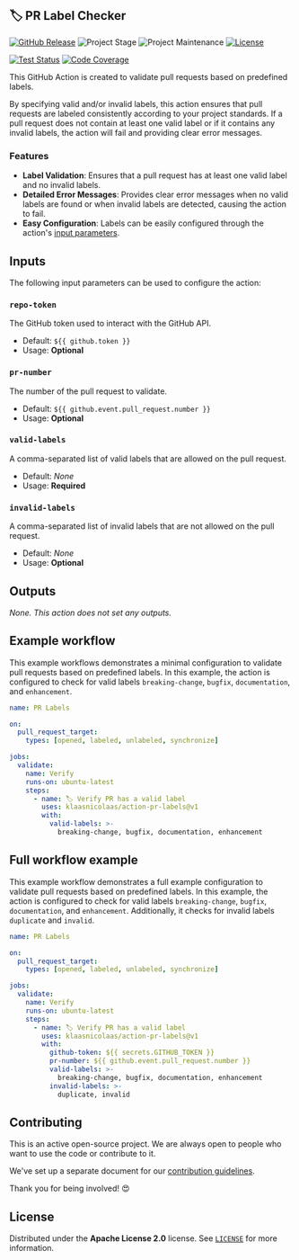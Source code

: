 ## 🏷️ PR Label Checker

[![GitHub Release][releases-shield]][releases]
![Project Stage][project-stage-shield]
![Project Maintenance][maintenance-shield]
[![License][license-shield]](LICENSE)

[![Test Status][test-shield]][test-url]
[![Code Coverage][codecov-shield]][codecov-url]

This GitHub Action is created to validate pull requests based on predefined labels.

By specifying valid and/or invalid labels, this action ensures that pull requests are labeled consistently according to your project standards. If a pull request does not contain at least one valid label or if it contains any invalid labels, the action will fail and providing clear error messages.

### Features

- **Label Validation**: Ensures that a pull request has at least one valid label and no invalid labels.
- **Detailed Error Messages**: Provides clear error messages when no valid labels are found or when invalid labels are detected, causing the action to fail.
- **Easy Configuration**: Labels can be easily configured through the action's [input parameters](#inputs).

## Inputs

The following input parameters can be used to configure the action:

### `repo-token`

The GitHub token used to interact with the GitHub API.

- Default: `${{ github.token }}`
- Usage: **Optional**

### `pr-number`

The number of the pull request to validate.

- Default: `${{ github.event.pull_request.number }}`
- Usage: **Optional**

### `valid-labels`

A comma-separated list of valid labels that are allowed on the pull request.

- Default: _None_
- Usage: **Required**

### `invalid-labels`

A comma-separated list of invalid labels that are not allowed on the pull request.

- Default: _None_
- Usage: **Optional**

## Outputs

_None. This action does not set any outputs._

## Example workflow

This example workflows demonstrates a minimal configuration to validate pull requests based on predefined labels. In this example, the action is configured to check for valid labels `breaking-change`, `bugfix`, `documentation`, and `enhancement`.

```yaml
name: PR Labels

on:
  pull_request_target:
    types: [opened, labeled, unlabeled, synchronize]

jobs:
  validate:
    name: Verify
    runs-on: ubuntu-latest
    steps:
      - name: 🏷 Verify PR has a valid label
        uses: klaasnicolaas/action-pr-labels@v1
        with:
          valid-labels: >-
            breaking-change, bugfix, documentation, enhancement
```

## Full workflow example

This example workflow demonstrates a full example configuration to validate pull requests based on predefined labels. In this example, the action is configured to check for valid labels `breaking-change`, `bugfix`, `documentation`, and `enhancement`. Additionally, it checks for invalid labels `duplicate` and `invalid`.

```yaml
name: PR Labels

on:
  pull_request_target:
    types: [opened, labeled, unlabeled, synchronize]

jobs:
  validate:
    name: Verify
    runs-on: ubuntu-latest
    steps:
      - name: 🏷 Verify PR has a valid label
        uses: klaasnicolaas/action-pr-labels@v1
        with:
          github-token: ${{ secrets.GITHUB_TOKEN }}
          pr-number: ${{ github.event.pull_request.number }}
          valid-labels: >-
            breaking-change, bugfix, documentation, enhancement
          invalid-labels: >-
            duplicate, invalid
```

## Contributing

This is an active open-source project. We are always open to people who want to
use the code or contribute to it.

We've set up a separate document for our
[contribution guidelines](CONTRIBUTING.md).

Thank you for being involved! :heart_eyes:

## License

Distributed under the **Apache License 2.0** license. See [`LICENSE`](LICENSE) for more information.

<!-- LINKS -->
[codecov-shield]: https://codecov.io/gh/klaasnicolaas/action-pr-labels/branch/main/graph/badge.svg?token=ZWRTTOMS93
[codecov-url]: https://codecov.io/gh/klaasnicolaas/action-pr-labels
[license-shield]: https://img.shields.io/github/license/klaasnicolaas/action-pr-labels.svg
[maintenance-shield]: https://img.shields.io/maintenance/yes/2024.svg
[project-stage-shield]: https://img.shields.io/badge/project%20stage-production%20ready-brightgreen.svg
[releases-shield]: https://img.shields.io/github/release/klaasnicolaas/action-pr-labels.svg
[releases]: https://github.com/klaasnicolaas/action-pr-labels/releases
[test-shield]: https://github.com/klaasnicolaas/action-pr-labels/actions/workflows/tests.yaml/badge.svg
[test-url]: https://github.com/klaasnicolaas/action-pr-labels/actions/workflows/tests.yaml